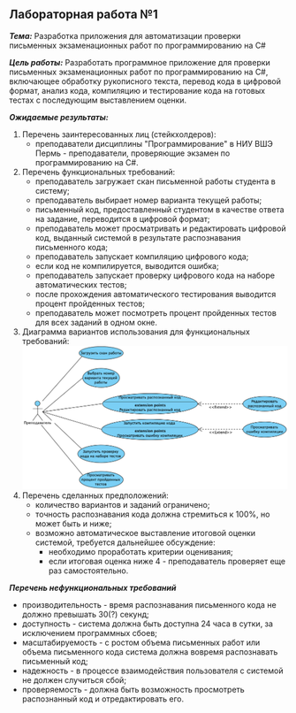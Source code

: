 Лабораторная работа №1
------
***Тема:*** Разработка приложения для автоматизации проверки письменных экзаменационных работ по программированию на C#

***Цель работы:*** Разработать программное приложение для проверки письменных экзаменационных работ по программированию на C#, включающее обработку рукописного текста, перевод кода в цифровой формат, анализ кода, компиляцию и тестирование кода на готовых тестах с последующим выставлением оценки.

***Ожидаемые результаты:***
1. Перечень заинтересованных лиц (стейкхолдеров):
    - преподаватели дисциплины "Программирование" в НИУ ВШЭ Пермь - преподаватели, проверяющие экзамен по программированию на C#.
2. Перечень функциональных требований:
    - преподаватель загружает скан письменной работы студента в систему;
    - преподаватель выбирает номер варианта текущей работы;
    - письменный код, предоставленный студентом в качестве ответа на задание, переводится в цифровой формат;
    - преподаватель может просматривать и редактировать цифровой код, выданный системой в результате распознавания письменного кода;
    - преподаватель запускает компиляцию цифрового кода;
    - если код не компилируется, выводится ошибка;
    - преподаватель запускает проверку цифрового кода на наборе автоматических тестов;
    - после прохождения автоматического тестирования выводится процент пройденных тестов;
    - преподаватель может посмотреть процент пройденных тестов для всех заданий в одном окне.
3. Диаграмма вариантов использования для функциональных требований:
    ![Диаграмма вариантов использования](images/use-case.png)
4. Перечень сделанных предположений:
    - количество вариантов и заданий ограничено;
    - точность распознавания кода должна стремиться к 100%, но может быть и ниже;
    - возможно автоматическое выставление итоговой оценки системой, требуется дальнейшее обсуждение:
        - необходимо проработать критерии оценивания;
        - если итоговая оценка ниже 4 - преподаватель проверяет еще раз самостоятельно.
        
***Перечень нефункциональных требований***
- производительность - время распознавания письменного кода не должно превышать 30(?) секунд;
- доступность - система должна быть доступна 24 часа в сутки, за исключением программных сбоев;
- масштабируемость - с ростом объема письменных работ или объема письменного кода система должна вовремя распознавать письменный код;
- надежность - в процессе взаимодействия пользователя с системой не должен случиться сбой;
- проверяемость - должна быть возможность просмотреть распознанный код и отредактировать его.
